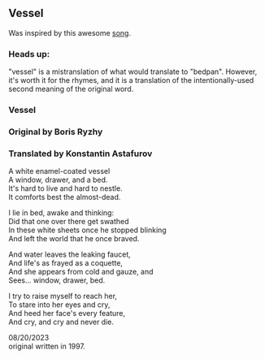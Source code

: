 ## Vessel 

Was inspired by this awesome [song](https://youtu.be/HR5zpFs7YpY?si=bsGI2MTvJMGnhofU).

### Heads up: 
"vessel" is a mistranslation of what would translate to "bedpan". However, it's worth it for the rhymes, and it is a translation of the intentionally-used second meaning of the original word.

### Vessel
### Original by Boris Ryzhy
### Translated by Konstantin Astafurov

A white enamel-coated vessel  
A window, drawer, and a bed.  
It's hard to live and hard to nestle.  
It comforts best the almost-dead.  

I lie in bed, awake and thinking:  
Did that one over there get swathed  
In these white sheets once he stopped blinking  
And left the world that he once braved.  

And water leaves the leaking faucet,  
And life's as frayed as a coquette,  
And she appears from cold and gauze, and  
Sees... window, drawer, bed.  

I try to raise myself to reach her,  
To stare into her eyes and cry,  
And heed her face's every feature,  
And cry, and cry and never die.  

08/20/2023  
original written in 1997.
